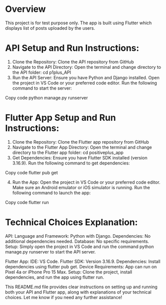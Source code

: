 # Overview

This project is for test purpose only. The app is built using Flutter which displays list of posts uploaded by the users.

# API Setup and Run Instructions:

1. Clone the Repository:
Clone the API repository from GitHub
2. Navigate to the API Directory:
Open the terminal and change directory to the API folder: cd p1plus_API
3. Run the API Server:
Ensure you have Python and Django installed.
Open the project in VS Code or your preferred code editor.
Run the following command to start the server:

Copy code
python manage.py runserver

# Flutter App Setup and Run Instructions:

1. Clone the Repository:
Clone the Flutter app repository from GitHub
2. Navigate to the Flutter App Directory:
Open the terminal and change directory to the Flutter app folder: cd positiveplus_app
3. Get Dependencies:
Ensure you have Flutter SDK installed (version 3.16.9).
Run the following command to get dependencies:

Copy code
flutter pub get

4. Run the App:
Open the project in VS Code or your preferred code editor.
Make sure an Android emulator or iOS simulator is running.
Run the following command to launch the app:

Copy code
flutter run

# Technical Choices Explanation:

API:
Language and Framework: Python with Django.
Dependencies: No additional dependencies needed.
Database: No specific requirements.
Setup: Simply open the project in VS Code and run the command python manage.py runserver to start the API server.

Flutter App:
IDE: VS Code.
Flutter SDK: Version 3.16.9.
Dependencies: Install dependencies using flutter pub get.
Device Requirements: App can run on Pixel 4a or iPhone Pro 15 Max.
Setup: Clone the project, install dependencies, and run the app using flutter run.

This README.md file provides clear instructions on setting up and running both your API and Flutter app, along with explanations of your technical choices. Let me know if you need any further assistance!
